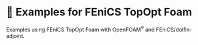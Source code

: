 # 🍃️ Examples for FEniCS TopOpt Foam

Examples using FEniCS TopOpt Foam with OpenFOAM<sup>&reg;</sup> and FEniCS/dolfin-adjoint.

